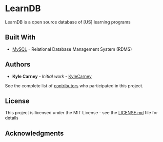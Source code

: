# LearnDB
LearnDB is a open source database of [US] learning programs

## Built With
- [MySQL](https://dev.mysql.com/doc/) - Relational Database Management System (RDMS)

## Authors

* **Kyle Carney** - *Initial work* - [KyleCarney](https://github.com/KyleCarney)

See the complete list of [contributors](https://github.com/kylecarney/LearnDB/blob/master/contributors.md) who participated in this project.

## License

This project is licensed under the MIT License - see the [LICENSE.md](https://github.com/kylecarney/LearnDB/blob/master/LICENSE) file for details

## Acknowledgments
